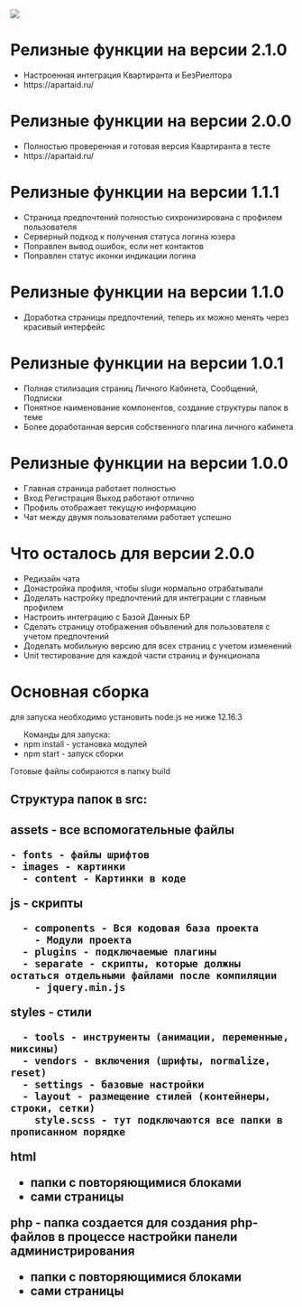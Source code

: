 <img src="https://imgur.com/oJdTnuQ" />

<h1>Релизные функции на версии 2.1.0</h1>

<ul>
<li>Настроенная интеграция Квартиранта и БезРиелтора</li>
<li>https://apartaid.ru/</li>
</ul>

<h1>Релизные функции на версии 2.0.0</h1>

<ul>
<li>Полностью проверенная и готовая версия Квартиранта в тесте</li>
<li>https://apartaid.ru/</li>
</ul>

<h1>Релизные функции на версии 1.1.1</h1>

<ul>
<li>Страница предпочтений полностью сихронизирована с профилем пользователя</li>
<li>Серверный подход к получения статуса логина юзера</li>
<li>Поправлен вывод ошибок, если нет контактов</li>
<li>Поправлен статус иконки индикации логина</li>
</ul>

<h1>Релизные функции на версии 1.1.0</h1>

<ul>
<li>Доработка страницы предпочтений, теперь их можно менять через красивый интерфейс</li>
</ul>

<h1>Релизные функции на версии 1.0.1</h1>

<ul>
<li>Полная стилизация страниц Личного Кабинета, Сообщений, Подписки</li>
<li>Понятное наименование компонентов, создание структуры папок в теме</li>
<li>Более доработанная версия собственного плагина личного кабинета</li>
</ul>

<h1>Релизные функции на версии 1.0.0</h1>
<ul>
<li>Главная страница работает полностью</li>
<li>Вход Регистрация Выход работают отлично</li>
<li>Профиль отображает текущую информацию</li>
<li>Чат между двумя пользователями работает успешно</li>
</ul>

<h1>Что осталось для версии 2.0.0</h1>
<ul>
<li>Редизайн чата</li>
<li>Донастройка профиля, чтобы slugи нормально отрабатывали</li>
<li>Доделать настройку предпочтений для интеграции с главным профилем</li>
<li>Настроить интеграцию с Базой Данных БР</li>
<li>Сделать страницу отображения объвлений для пользователя с учетом предпочтений</li>
<li>Доделать мобильную версию для всех страниц с учетом изменений</li>
<li>Unit тестирование для каждой части страниц и функционала</li>
</ul>

<h1>Основная сборка</h1>
<p>для запуска необходимо установить node.js не ниже 12.16.3</p>
<p>
<ul>
Команды для запуска:
<li>
npm install - установка модулей
</li>
<li>
npm start - запуск сборки
</li>
</ul>
</p>
<p>Готовые файлы собираются в папку build</p>
<h2>
Структура папок в src:
<h2>
<p>
assets - все вспомогательные файлы

    - fonts - файлы шрифтов
    - images - картинки
      - content - Картинки в коде

js - скрипты

      - components - Вся кодовая база проекта
        - Модули проекта
      - plugins - подключаемые плагины
      - separate - скрипты, которые должны остаться отдельными файлами после компиляции
        - jquery.min.js

styles - стили

      - tools - инструменты (анимации, переменные, миксины)
      - vendors - включения (шрифты, normalize, reset)
      - settings - базовые настройки
      - layout - размещение стилей (контейнеры, строки, сетки)
        style.scss - тут подключаются все папки в прописанном порядке

html

- папки с повторяющимися блоками
- сами страницы

php - папка создается для создания php-файлов в процессе настройки панели администрирования

- папки с повторяющимися блоками
- сами страницы
</p>
